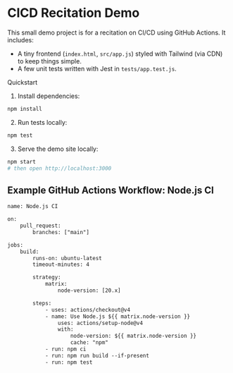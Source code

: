 # CICD Recitation Demo

This small demo project is for a recitation on CI/CD using GitHub Actions. It includes:

- A tiny frontend (`index.html`, `src/app.js`) styled with Tailwind (via CDN) to keep things simple.
- A few unit tests written with Jest in `tests/app.test.js`.

Quickstart

1. Install dependencies:

```bash
npm install
```

2. Run tests locally:

```bash
npm test
```

3. Serve the demo site locally:

```bash
npm start
# then open http://localhost:3000
```

## Example GitHub Actions Workflow: Node.js CI

```txt
name: Node.js CI

on:
	pull_request:
		branches: ["main"]

jobs:
	build:
		runs-on: ubuntu-latest
		timeout-minutes: 4

		strategy:
			matrix:
				node-version: [20.x]

		steps:
			- uses: actions/checkout@v4
			- name: Use Node.js ${{ matrix.node-version }}
				uses: actions/setup-node@v4
				with:
					node-version: ${{ matrix.node-version }}
					cache: "npm"
			- run: npm ci
			- run: npm run build --if-present
			- run: npm test
```
